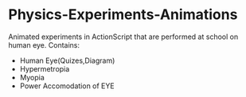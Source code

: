 Physics-Experiments-Animations
==============================

Animated experiments in ActionScript that are performed at school on human eye.
Contains:
- Human Eye(Quizes,Diagram)
- Hypermetropia
- Myopia
- Power Accomodation of EYE
